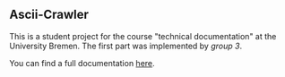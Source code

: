 ## Ascii-Crawler
This is a student project for the course "technical documentation" at the
University Bremen. The first part was implemented by *group 3*.

You can find a full documentation [here](https://datafridge.github.io/Ascii-Crawler/html/).

